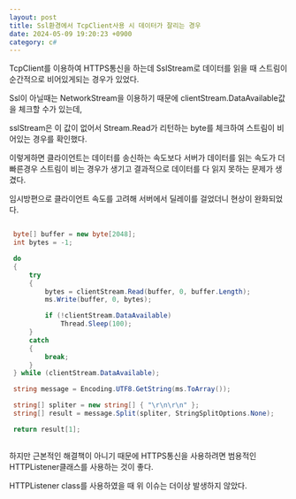 ```yaml
---
layout: post
title: Ssl환경에서 TcpClient사용 시 데이터가 잘리는 경우
date: 2024-05-09 19:20:23 +0900
category: c#
---
```


TcpClient를 이용하여 HTTPS통신을 하는데  SslStream로 데이터를 읽을 때 스트림이 순간적으로 비어있게되는 경우가 있었다.


Ssl이 아닐때는 NetworkStream을 이용하기 때문에 clientStream.DataAvailable값을 체크할 수가 있는데,

sslStream은 이 값이 없어서 Stream.Read가 리턴하는 byte를 체크하여 스트림이 비어있는 경우를 확인했다.

이렇게하면 클라이언트는 데이터를 송신하는 속도보다 서버가 데이터를 읽는 속도가 더 빠른경우 스트림이 비는 경우가 생기고 결과적으로 데이터를 다 읽지 못하는 문제가 생겼다.

임시방편으로 클라이언트 속도를 고려해 서버에서 딜레이를 걸었더니 현상이 완화되었다.

```c#

 byte[] buffer = new byte[2048];
 int bytes = -1;

 do
 {
     try
     {
         bytes = clientStream.Read(buffer, 0, buffer.Length);
         ms.Write(buffer, 0, bytes);

         if (!clientStream.DataAvailable)
             Thread.Sleep(100);
     }
     catch
     {
         break;
     }
 } while (clientStream.DataAvailable);

 string message = Encoding.UTF8.GetString(ms.ToArray());

 string[] spliter = new string[] { "\r\n\r\n" };
 string[] result = message.Split(spliter, StringSplitOptions.None);

 return result[1];
 
```


하지만 근본적인 해결책이 아니기 때문에 HTTPS통신을 사용하려면 범용적인 HTTPListener클래스를 사용하는 것이 좋다.

HTTPListener class를 사용하였을 때 위 이슈는 더이상 발생하지 않았다.



